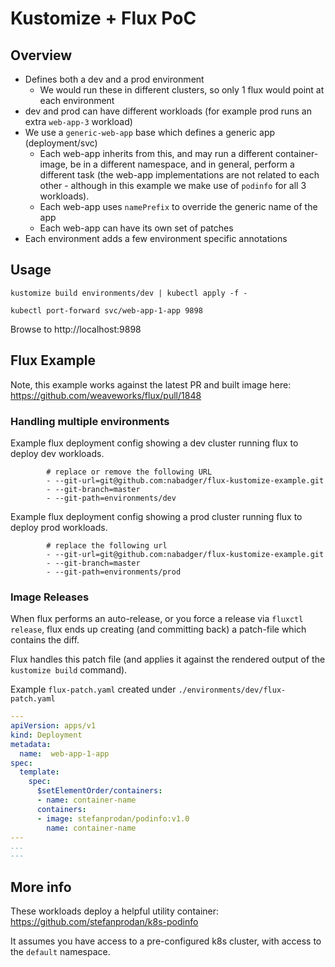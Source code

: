 # Kustomize + Flux PoC

## Overview

- Defines both a dev and a prod environment
    - We would run these in different clusters, so only 1 flux would point at each environment
- dev and prod can have different workloads (for example prod runs an extra `web-app-3` workload)
- We use a `generic-web-app` base which defines a generic app (deployment/svc)
    - Each web-app inherits from this, and may run a different container-image, be in a different namespace, and in general, perform a different task (the web-app implementations are not related to each other - although in this example we make use of `podinfo` for all 3 workloads).
    - Each web-app uses `namePrefix` to override the generic name of the app
    - Each web-app can have its own set of patches
- Each environment adds a few environment specific annotations

## Usage

```
kustomize build environments/dev | kubectl apply -f -
```

```
kubectl port-forward svc/web-app-1-app 9898
```

Browse to http://localhost:9898


## Flux Example

Note, this example works against the latest PR and built image here: https://github.com/weaveworks/flux/pull/1848

### Handling multiple environments

Example flux deployment config showing a dev cluster running flux to deploy dev workloads.
```
        # replace or remove the following URL
        - --git-url=git@github.com:nabadger/flux-kustomize-example.git
        - --git-branch=master
        - --git-path=environments/dev
```

Example flux deployment config showing a prod cluster running flux to deploy prod workloads.

```
        # replace the following url
        - --git-url=git@github.com:nabadger/flux-kustomize-example.git
        - --git-branch=master
        - --git-path=environments/prod
```

### Image Releases

When flux performs an auto-release, or you force a release via `fluxctl release`, flux ends up creating (and committing back) a patch-file
which contains the diff.

Flux handles this patch file (and applies it against the rendered output of the `kustomize build` command).

Example `flux-patch.yaml` created under `./environments/dev/flux-patch.yaml`

```yaml
---
apiVersion: apps/v1
kind: Deployment
metadata:
  name:  web-app-1-app
spec:
  template:
    spec:
      $setElementOrder/containers:
      - name: container-name
      containers:
      - image: stefanprodan/podinfo:v1.0
        name: container-name
---
...
---
```



## More info

These workloads deploy a helpful utility container:  https://github.com/stefanprodan/k8s-podinfo

It assumes you have access to a pre-configured k8s cluster, with access to the `default` namespace.